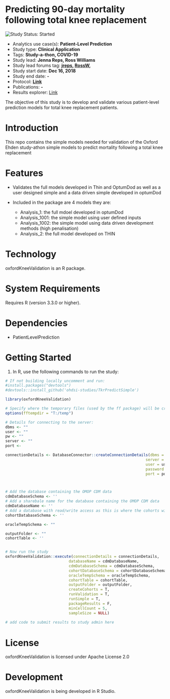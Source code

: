 Predicting 90-day mortality following total knee replacement
======================
<img src="https://img.shields.io/badge/Study%20Status-Started-blue.svg" alt="Study Status: Started">

- Analytics use case(s): **Patient-Level Prediction**
- Study type: **Clinical Application**
- Tags: **Study-a-thon, COVID-19**
- Study lead: **Jenna Reps, Ross Williams**
- Study lead forums tag: **[jreps](https://forums.ohdsi.org/u/jreps), [RossW](https://forums.ohdsi.org/u/RossW),**
- Study start date: **Dec 16, 2018**
- Study end date: **-**
- Protocol: **[Link](https://github.com/OHDSI/StudyProtocols/blob/master/UkaTkaSafetyEffectiveness/documents/OHDSI%20Oxford%20PLE%20Protocol%2030dec2018.docx)**
- Publications: **-**
- Results explorer: [Link](https://data.ohdsi.org/TKROutcomesExplorer/)

The objective of this study is to develop and validate various patient-level prediction models for total knee replacement patients. 


Introduction
============
This repo contains the simple models needed for validation of the Oxford Ehden study-athon simple models to predict mortality following a total knee replacement

Features
========
  - Validates the full models developed in Thin and OptumDod as well as a user designed simple and a data driven simple developed in optumDod
  
  - Included in the package are 4 models they are:
    - Analysis_1: the full mdoel developed in optumDod
    - Analysis_1001: the simple model using user defined inputs
    - Analysis_1002: the simple model using data driven development methods (high penalisation)
    - Analysis_2: the full model developed on THIN

Technology
==========
  oxfordKneeValidation is an R package.

System Requirements
===================
  Requires R (version 3.3.0 or higher).

Dependencies
============
  * PatientLevelPrediction

Getting Started
===============
  1. In R, use the following commands to run the study:

  ```r
  # If not building locally uncomment and run:
#install.packages("devtools")
#devtools::install_github('ohdsi-studies/TkrPredictSimple')

library(oxfordKneeValidation)

# Specify where the temporary files (used by the ff package) will be created:
options(fftempdir = "T:/temp")

# Details for connecting to the server:
dbms <- ""
user <- ""
pw <- ""
server <- ""
port <-

connectionDetails <- DatabaseConnector::createConnectionDetails(dbms = dbms,
                                                                server = server,
                                                                user = user,
                                                                password = pw,
                                                                port = port)



# Add the database containing the OMOP CDM data
cdmDatabaseSchema <- ''
# Add a sharebale name for the database containing the OMOP CDM data
cdmDatabaseName <- ''
# Add a database with read/write access as this is where the cohorts will be generated
cohortDatabaseSchema <- ''

oracleTempSchema <- ""

outputFolder <- ""
cohortTable <- ''


# Now run the study
oxfordKneeValidation::execute(connectionDetails = connectionDetails,
                              databaseName = cdmDatabaseName,
                              cdmDatabaseSchema = cdmDatabaseSchema,
                              cohortDatabaseSchema = cohortDatabaseSchema,
                              oracleTempSchema = oracleTempSchema,
                              cohortTable = cohortTable,
                              outputFolder = outputFolder,
                              createCohorts = T,
                              runValidation = T,
                              runSimple = T,
                              packageResults = F,
                              minCellCount = 5,
                              sampleSize = NULL)
                 
# add code to submit results to study admin here


```

License
=======
  oxfordKneeValidation is licensed under Apache License 2.0

Development
===========
  oxfordKneeValidation is being developed in R Studio.
